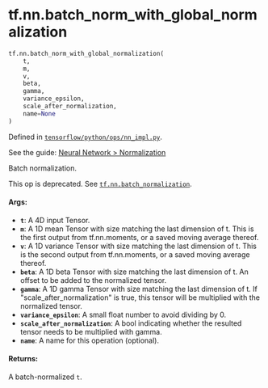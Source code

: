 <div itemscope itemtype="http://developers.google.com/ReferenceObject">
<meta itemprop="name" content="tf.nn.batch_norm_with_global_normalization" />
</div>

# tf.nn.batch_norm_with_global_normalization

``` python
tf.nn.batch_norm_with_global_normalization(
    t,
    m,
    v,
    beta,
    gamma,
    variance_epsilon,
    scale_after_normalization,
    name=None
)
```



Defined in [`tensorflow/python/ops/nn_impl.py`](https://www.tensorflow.org/code/tensorflow/python/ops/nn_impl.py).

See the guide: [Neural Network > Normalization](../../../../api_guides/python/nn.md#Normalization)

Batch normalization.

This op is deprecated. See <a href="../../tf/nn/batch_normalization.md"><code>tf.nn.batch_normalization</code></a>.

#### Args:

* <b>`t`</b>: A 4D input Tensor.
* <b>`m`</b>: A 1D mean Tensor with size matching the last dimension of t.
    This is the first output from tf.nn.moments,
    or a saved moving average thereof.
* <b>`v`</b>: A 1D variance Tensor with size matching the last dimension of t.
    This is the second output from tf.nn.moments,
    or a saved moving average thereof.
* <b>`beta`</b>: A 1D beta Tensor with size matching the last dimension of t.
    An offset to be added to the normalized tensor.
* <b>`gamma`</b>: A 1D gamma Tensor with size matching the last dimension of t.
    If "scale_after_normalization" is true, this tensor will be multiplied
    with the normalized tensor.
* <b>`variance_epsilon`</b>: A small float number to avoid dividing by 0.
* <b>`scale_after_normalization`</b>: A bool indicating whether the resulted tensor
    needs to be multiplied with gamma.
* <b>`name`</b>: A name for this operation (optional).


#### Returns:

A batch-normalized `t`.